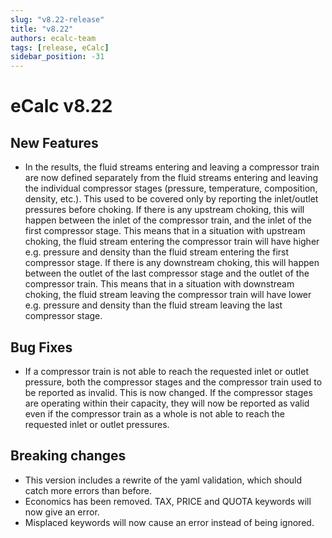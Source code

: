```yaml
---
slug: "v8.22-release"
title: "v8.22"
authors: ecalc-team
tags: [release, eCalc]
sidebar_position: -31
---
```


# eCalc v8.22

## New Features

- In the results, the fluid streams entering and leaving a compressor train are now defined separately from the fluid
  streams entering and leaving the individual compressor stages (pressure, temperature, composition, density, etc.).
  This used to be covered only by reporting the inlet/outlet pressures before choking.
  If there is any upstream choking, this will happen between the inlet of the compressor train, and the inlet of the
  first compressor stage. This means that in a situation with upstream choking, the fluid stream entering the compressor
  train will have higher e.g. pressure and density than the fluid stream entering the first compressor stage. If there
  is any downstream choking, this will happen between the outlet of the last compressor stage and the outlet of the
  compressor train. This means that in a situation with downstream choking, the fluid stream leaving the compressor
  train will have lower e.g. pressure and density than the fluid stream leaving the last compressor stage.


## Bug Fixes

- If a compressor train is not able to reach the requested inlet or outlet pressure, both the compressor stages and
  the compressor train used to be reported as invalid. This is now changed. If the compressor stages are operating within
  their capacity, they will now be reported as valid even if the compressor train as a whole is not able to reach
  the requested inlet or outlet pressures.

## Breaking changes

- This version includes a rewrite of the yaml validation, which should catch more errors than before.
- Economics has been removed. TAX, PRICE and QUOTA keywords will now give an error.
- Misplaced keywords will now cause an error instead of being ignored.
    
